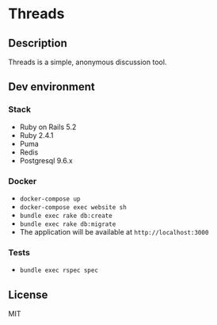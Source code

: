 # Threads

## Description

Threads is a simple, anonymous discussion tool.

## Dev environment

### Stack

* Ruby on Rails 5.2
* Ruby 2.4.1
* Puma
* Redis
* Postgresql 9.6.x

### Docker

* `docker-compose up`
* `docker-compose exec website sh`
* `bundle exec rake db:create`
* `bundle exec rake db:migrate`
* The application will be available at `http://localhost:3000`

### Tests

* `bundle exec rspec spec`

## License

MIT
